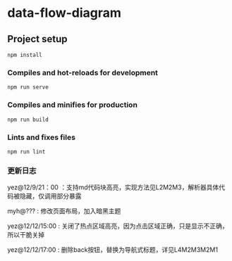 # data-flow-diagram

## Project setup
```
npm install
```

### Compiles and hot-reloads for development
```
npm run serve
```

### Compiles and minifies for production
```
npm run build
```

### Lints and fixes files
```
npm run lint
```

### 更新日志
yez@12/9/21：00 ：支持md代码块高亮，实现方法见L2M2M3，解析器具体代码被隐藏，仅调用部分暴露

myh@??? : 修改页面布局，加入暗黑主题

yez@12/12/15:00 : 关闭了热点区域高亮，因为点击区域正确，只是显示不正确，所以干脆关掉

yez@12/12/17:00 : 删除back按钮，替换为导航式标题，详见L4M2M3M2M1